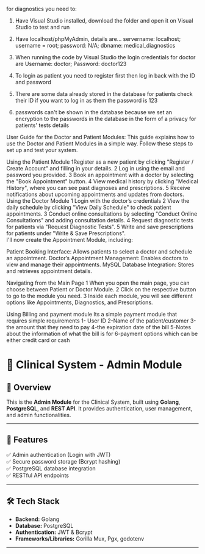 for diagnostics you need to: 

1. Have Visual Studio installed, download the folder and open it on Visual Studio to test and run

2. Have localhost/phpMyAdmin, details are... servername: localhost; username = root; password: N/A; dbname: medical_diagnostics

3. When running the code by Visual Studio the login credentials for doctor are Username: doctor; Password: doctor123 

4. To login as patient you need to register first then log in back with the ID and password 

5. There are some data already stored in the database for patients check their ID if you want to log in as them the password is 123 

6. passwords can't be shown in the database because we set an encryption to the passwords in the database in the form of a privacy for patients' tests details

User Guide for the Doctor and Patient Modules:
This guide explains how to use the Doctor and Patient Modules in a simple way. Follow these steps to set up and test your system.



Using the Patient Module
1Register as a new patient by clicking "Register / Create Account" and filling in your details.
2 Log in using the email and password you provided.
3 Book an appointment with a doctor by selecting the "Book Appointment" button.
4 View medical history by clicking "Medical History", where you can see past diagnoses and prescriptions.
5 Receive notifications about upcoming appointments and updates from doctors.
 Using the Doctor Module
1 Login with the doctor’s credentials
2 View the daily schedule by clicking "View Daily Schedule" to check patient appointments.
3 Conduct online consultations by selecting "Conduct Online Consultations" and adding consultation details.
4 Request diagnostic tests for patients via "Request Diagnostic Tests".
5 Write and save prescriptions for patients under "Write & Save Prescriptions".  
I'll now create the Appointment Module, including:

Patient Booking Interface: Allows patients to select a doctor and schedule an appointment.
Doctor’s Appointment Management: Enables doctors to view and manage their appointments.
MySQL Database Integration: Stores and retrieves appointment details.

Navigating from the Main Page
1 When you open the main page, you can choose between Patient or Doctor Module.
2 Click on the respective button to go to the module you need.
3 Inside each module, you will see different options like Appointments, Diagnostics, and Prescriptions.


Using Billing and payment module 
Its a simple payment module that requires simple requirements
1- User ID
2-Name of the patient/customer
3-the amount that they need to pay
4-the expiration date of the bill
5-Notes about the information of what the bill is for
6-payment options which can be either credit card or cash



# 🏥 Clinical System - Admin Module

## 📌 Overview
This is the **Admin Module** for the Clinical System, built using **Golang**, **PostgreSQL**, and **REST API**. It provides authentication, user management, and admin functionalities.

---

## 🚀 Features
✅ Admin authentication (Login with JWT)  
✅ Secure password storage (Bcrypt hashing)  
✅ PostgreSQL database integration  
✅ RESTful API endpoints  

---

## 🛠️ Tech Stack
- **Backend:** Golang
- **Database:** PostgreSQL
- **Authentication:** JWT & Bcrypt
- **Frameworks/Libraries:** Gorilla Mux, Pgx, godotenv

---


